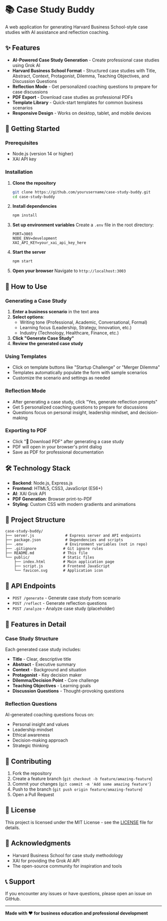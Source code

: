 # 📚 Case Study Buddy

A web application for generating Harvard Business School-style case studies with AI assistance and reflection coaching.

## ✨ Features

- **AI-Powered Case Study Generation** - Create professional case studies using Grok AI
- **Harvard Business School Format** - Structured case studies with Title, Abstract, Context, Protagonist, Dilemma, Teaching Objectives, and Discussion Questions
- **Reflection Mode** - Get personalized coaching questions to prepare for case discussions
- **PDF Export** - Download case studies as professional PDFs
- **Template Library** - Quick-start templates for common business scenarios
- **Responsive Design** - Works on desktop, tablet, and mobile devices

## 🚀 Getting Started

### Prerequisites

- Node.js (version 14 or higher)
- XAI API key

### Installation

1. **Clone the repository**
   ```bash
   git clone https://github.com/yourusername/case-study-buddy.git
   cd case-study-buddy
   ```

2. **Install dependencies**
   ```bash
   npm install
   ```

3. **Set up environment variables**
   Create a `.env` file in the root directory:
   ```
   PORT=3003
   NODE_ENV=development
   XAI_API_KEY=your_xai_api_key_here
   ```

4. **Start the server**
   ```bash
   npm start
   ```

5. **Open your browser**
   Navigate to `http://localhost:3003`

## 🎯 How to Use

### Generating a Case Study

1. **Enter a business scenario** in the text area
2. **Select options**:
   - Writing tone (Professional, Academic, Conversational, Formal)
   - Learning focus (Leadership, Strategy, Innovation, etc.)
   - Industry (Technology, Healthcare, Finance, etc.)
3. **Click "Generate Case Study"**
4. **Review the generated case study**

### Using Templates

- Click on template buttons like "Startup Challenge" or "Merger Dilemma"
- Templates automatically populate the form with sample scenarios
- Customize the scenario and settings as needed

### Reflection Mode

- After generating a case study, click "Yes, generate reflection prompts"
- Get 5 personalized coaching questions to prepare for discussions
- Questions focus on personal insight, leadership mindset, and decision-making

### Exporting to PDF

- Click "📄 Download PDF" after generating a case study
- PDF will open in your browser's print dialog
- Save as PDF for professional documentation

## 🛠️ Technology Stack

- **Backend**: Node.js, Express.js
- **Frontend**: HTML5, CSS3, JavaScript (ES6+)
- **AI**: XAI Grok API
- **PDF Generation**: Browser print-to-PDF
- **Styling**: Custom CSS with modern gradients and animations

## 📁 Project Structure

```
case-study-buddy/
├── server.js              # Express server and API endpoints
├── package.json           # Dependencies and scripts
├── .env                   # Environment variables (not in repo)
├── .gitignore            # Git ignore rules
├── README.md             # This file
└── public/               # Static files
    ├── index.html        # Main application page
    ├── script.js         # Frontend JavaScript
    └── favicon.svg       # Application icon
```

## 🔧 API Endpoints

- `POST /generate` - Generate case study from scenario
- `POST /reflect` - Generate reflection questions
- `POST /analyze` - Analyze case study (placeholder)

## 🎨 Features in Detail

### Case Study Structure
Each generated case study includes:
- **Title** - Clear, descriptive title
- **Abstract** - Executive summary
- **Context** - Background and situation
- **Protagonist** - Key decision maker
- **Dilemma/Decision Point** - Core challenge
- **Teaching Objectives** - Learning goals
- **Discussion Questions** - Thought-provoking questions

### Reflection Questions
AI-generated coaching questions focus on:
- Personal insight and values
- Leadership mindset
- Ethical awareness
- Decision-making approach
- Strategic thinking

## 🤝 Contributing

1. Fork the repository
2. Create a feature branch (`git checkout -b feature/amazing-feature`)
3. Commit your changes (`git commit -m 'Add some amazing feature'`)
4. Push to the branch (`git push origin feature/amazing-feature`)
5. Open a Pull Request

## 📝 License

This project is licensed under the MIT License - see the [LICENSE](LICENSE) file for details.

## 🙏 Acknowledgments

- Harvard Business School for case study methodology
- XAI for providing the Grok AI API
- The open-source community for inspiration and tools

## 📞 Support

If you encounter any issues or have questions, please open an issue on GitHub.

---

**Made with ❤️ for business education and professional development** 